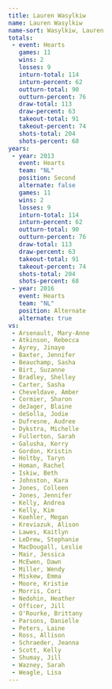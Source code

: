 ```yaml
---
title: Lauren Wasylkiw
name: Lauren Wasylkiw
name-sort: Wasylkiw, Lauren
totals:
 - event: Hearts
   games: 11
   wins: 2
   losses: 9
   inturn-total: 114
   inturn-percent: 62
   outturn-total: 90
   outturn-percent: 76
   draw-total: 113
   draw-percent: 63
   takeout-total: 91
   takeout-percent: 74
   shots-total: 204
   shots-percent: 68
years:
 - year: 2013
   event: Hearts
   team: "NL"
   position: Second
   alternate: false
   games: 11
   wins: 2
   losses: 9
   inturn-total: 114
   inturn-percent: 62
   outturn-total: 90
   outturn-percent: 76
   draw-total: 113
   draw-percent: 63
   takeout-total: 91
   takeout-percent: 74
   shots-total: 204
   shots-percent: 68
 - year: 2016
   event: Hearts
   team: "NL"
   position: Alternate
   alternate: true
vs:
 - Arsenault, Mary-Anne
 - Atkinson, Rebecca
 - Ayrey, Jinaye
 - Baxter, Jennifer
 - Beauchamp, Sasha
 - Birt, Suzanne
 - Bradley, Shelley
 - Carter, Sasha
 - Cheveldave, Amber
 - Cormier, Sharon
 - deJager, Blaine
 - deSolla, Jodie
 - Dufresne, Audree
 - Dykstra, Michelle
 - Fullerton, Sarah
 - Galusha, Kerry
 - Gordon, Kristin
 - Holtby, Taryn
 - Homan, Rachel
 - Iskiw, Beth
 - Johnston, Kara
 - Jones, Colleen
 - Jones, Jennifer
 - Kelly, Andrea
 - Kelly, Kim
 - Koehler, Megan
 - Kreviazuk, Alison
 - Lawes, Kaitlyn
 - LeDrew, Stephanie
 - MacDougall, Leslie
 - Mair, Jessica
 - McEwen, Dawn
 - Miller, Wendy
 - Miskew, Emma
 - Moore, Kristie
 - Morris, Cori
 - Nedohin, Heather
 - Officer, Jill
 - O'Rourke, Brittany
 - Parsons, Danielle
 - Peters, Laine
 - Ross, Allison
 - Schraeder, Jeanna
 - Scott, Kelly
 - Shumay, Jill
 - Wazney, Sarah
 - Weagle, Lisa
---
```


